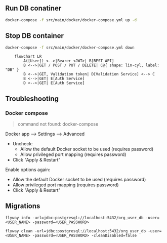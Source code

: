## Run DB conatiner
```sh
docker-compose -f src/main/docker/docker-compose.yml up -d
```

## Stop DB container
```sh
docker-compose -f src/main/docker/docker-compose.yml down
```

```mermaid
    flowchart LR
        A([User]) <-->|Bearer <JWT>| B[REST API]
        B <-->|GET / POST / PUT / DELETE| C@{ shape: lin-cyl, label: "DB" }
        B <-->|GET, Validation token| D[Validation Service] <--> C
        B <-->|GET| E[Auth Service]
        D <-->|GET| E[Auth Service]
```

## Troubleshooting

### Docker compose

> command not found: docker-compose

Docker app --> Settings --> Advanced

- Uncheck:
  - Allow the default Docker socket to be used (requires password)
  - Allow privileged port mapping (requires password)
- Click "Apply & Restart"

Enable options again:

- Allow the default Docker socket to be used (requires password)
- Allow privileged port mapping (requires password)
- Click "Apply & Restart"

## Migrations

```shell
flyway info -url=jdbc:postgresql://localhost:5432/org_user_db -user=<USER_NAME> -password=<USER_PASSWORD>  

```

```shell
flyway clean -url=jdbc:postgresql://localhost:5432/org_user_db -user=<USER_NAME> -password=<USER_PASSWORD> -cleanDisabled=false
```
